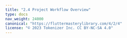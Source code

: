 ```yaml
---
title: "2.4 Project Workflow Overview"
type: docs
nav_weight: 24000
canonical: "https://fluttermasterylibrary.com/4/2/4"
license: "© 2023 Tokenizer Inc. CC BY-NC-SA 4.0"
---
```

